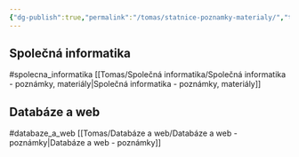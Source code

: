 ```yaml
---
{"dg-publish":true,"permalink":"/tomas/statnice-poznamky-materialy/","tags":["tomas","gardenEntry"]}
---
```


## Společná informatika
#spolecna_informatika 
[[Tomas/Společná informatika/Společná informatika - poznámky, materiály\|Společná informatika - poznámky, materiály]]

## Databáze a web
#databaze_a_web 
[[Tomas/Databáze a web/Databáze a web - poznámky\|Databáze a web - poznámky]]
